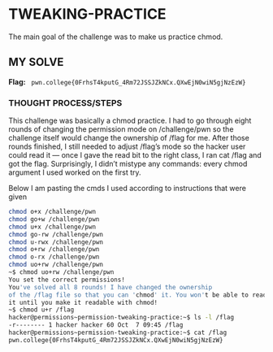 # TWEAKING-PRACTICE
The main goal of the challenge was to make us practice chmod.

## MY SOLVE
**Flag:** ` pwn.college{0FrhsT4kputG_4Rm72JSSJZkNCx.QXwEjN0wiN5gjNzEzW}`

### THOUGHT PROCESS/STEPS
This challenge was basically a chmod practice. I had to go through eight rounds of changing the permission mode on /challenge/pwn 
so the challenge itself would change the ownership of /flag for me. After those rounds finished, I still needed to 
adjust /flag’s mode so the hacker user could read it — once I gave the read bit to the right class, I ran cat /flag and got the flag. 
Surprisingly, I didn’t mistype any commands: every chmod argument I used worked on the first try.

Below I am pasting the cmds I used according to instructions that were given

```bash
chmod o+x /challenge/pwn
chmod go+w /challenge/pwn
chmod u+x /challenge/pwn
chmod go-rw /challenge/pwn
chmod u-rwx /challenge/pwn
chmod o+rw /challenge/pwn
chmod o-rx /challenge/pwn
chmod uo+rw /challenge/pwn
~$ chmod uo+rw /challenge/pwn
You set the correct permissions!
You've solved all 8 rounds! I have changed the ownership
of the /flag file so that you can 'chmod' it. You won't be able to read
it until you make it readable with chmod!
~$ chmod u+r /flag
hacker@permissions~permission-tweaking-practice:~$ ls -l /flag
-r-------- 1 hacker hacker 60 Oct  7 09:45 /flag
hacker@permissions~permission-tweaking-practice:~$ cat /flag
pwn.college{0FrhsT4kputG_4Rm72JSSJZkNCx.QXwEjN0wiN5gjNzEzW}
```

